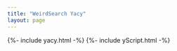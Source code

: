 ```yaml
---
title: "WeirdSearch Yacy"
layout: page
---
```

{%- include    yacy.html -%}
{%- include yScript.html -%}
